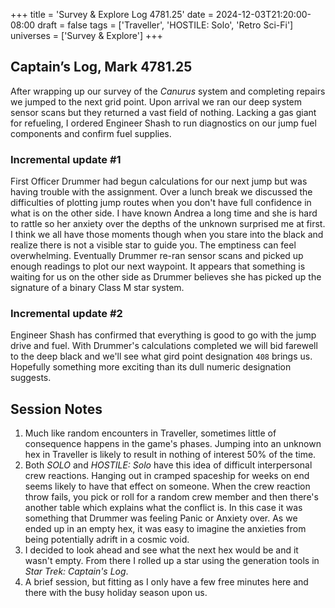 +++
title = 'Survey & Explore Log 4781.25'
date = 2024-12-03T21:20:00-08:00
draft = false
tags = ['Traveller', 'HOSTILE: Solo', 'Retro Sci-Fi']
universes = ['Survey & Explore']
+++

## Captain’s Log, Mark 4781.25

After wrapping up our survey of the _Canurus_ system and completing repairs we jumped to the next grid point. Upon arrival we ran our deep system sensor scans but they returned a vast field of nothing. Lacking a gas giant for refueling, I ordered Engineer Shash to run diagnostics on our jump fuel components and confirm fuel supplies. 

### Incremental update #1

First Officer Drummer had begun calculations for our next jump but was having trouble with the assignment. Over a lunch break we discussed the difficulties of plotting jump routes when you don't have full confidence in what is on the other side. I have known Andrea a long time and she is hard to rattle so her anxiety over the depths of the unknown surprised me at first. I think we all have those moments though when you stare into the black and realize there is not a visible star to guide you. The emptiness can feel overwhelming. Eventually Drummer re-ran sensor scans and picked up enough readings to plot our next waypoint. It appears that something is waiting for us on the other side as Drummer believes she has picked up the signature of a binary Class M star system.

### Incremental update #2

Engineer Shash has confirmed that everything is good to go with the jump drive and fuel. With Drummer's calculations completed we will bid farewell to the deep black and we'll see what gird point designation `408` brings us. Hopefully something more exciting than its dull numeric designation suggests.

## Session Notes

1. Much like random encounters in Traveller, sometimes little of consequence happens in the game's phases. Jumping into an unknown hex in Traveller is likely to result in nothing of interest 50% of the time.
2. Both _SOLO_ and _HOSTILE: Solo_ have this idea of difficult interpersonal crew reactions. Hanging out in cramped spaceship for weeks on end seems likely to have that effect on someone. When the crew reaction throw fails, you pick or roll for a random crew member and then there's another table which explains what the conflict is. In this case it was something that Drummer was feeling Panic or Anxiety over. As we ended up in an empty hex, it was easy to imagine the anxieties from being potentially adrift in a cosmic void.
3. I decided to look ahead and see what the next hex would be and it wasn't empty. From there I rolled up a star using the generation tools in _Star Trek: Captain's Log_.
4. A brief session, but fitting as I only have a few free minutes here and there with the busy holiday season upon us.